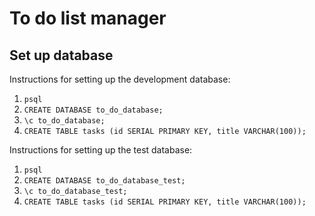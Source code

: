 # To do list manager

## Set up database

Instructions for setting up the development database:
1. `psql`
2. `CREATE DATABASE to_do_database;`
3. `\c to_do_database;`
4. `CREATE TABLE tasks (id SERIAL PRIMARY KEY, title VARCHAR(100));`

Instructions for setting up the test database:
1. `psql`
2. `CREATE DATABASE to_do_database_test;`
3. `\c to_do_database_test;`
4. `CREATE TABLE tasks (id SERIAL PRIMARY KEY, title VARCHAR(100));`
